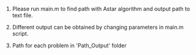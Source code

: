 1. Please run main.m to find path with Astar algorithm and output path 
  to text file.

2. Different output can be obtained by changing parameters in main.m 
script. 

3. Path for each problem in 'Path_Output' folder
